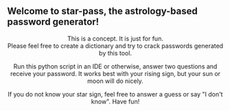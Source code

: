 <h2>Welcome to star-pass, the astrology-based password generator!</h2>
<p style="text-align: center;">This is a concept. It is just for fun.<br />Please feel free to create a dictionary and try to crack passwords generated by this tool.</p>
<p style="text-align: center;">Run this python script in an IDE or otherwise, answer two questions and receive your password. It works best with your rising sign, but your sun or moon will do nicely.</p>
<p style="text-align: center;">If you do not know your star sign, feel free to answer a guess or say "I don't know". Have fun!</p>
